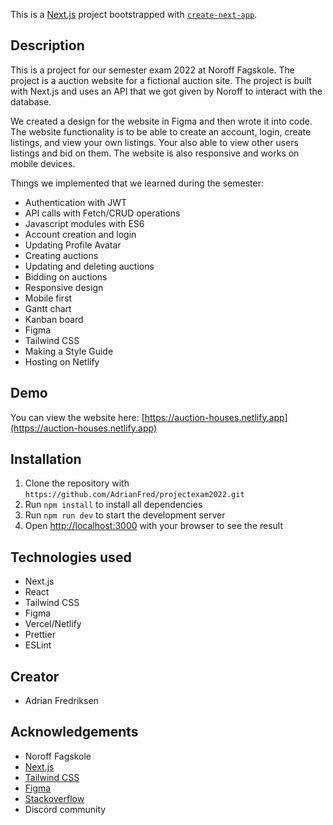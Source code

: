This is a [Next.js](https://nextjs.org/) project bootstrapped with [`create-next-app`](https://github.com/vercel/next.js/tree/canary/packages/create-next-app).

## Description

This is a project for our semester exam 2022 at Noroff Fagskole. The project is a auction website for a fictional auction site. The project is built with Next.js and uses an API that we got given by Noroff to interact with the database.

We created a design for the website in Figma and then wrote it into code. The website functionality is to be able to create an account, login, create listings, and view your own listings. Your also able to view other users listings and bid on them. The website is also responsive and works on mobile devices.

Things we implemented that we learned during the semester:

- Authentication with JWT
- API calls with Fetch/CRUD operations
- Javascript modules with ES6
- Account creation and login
- Updating Profile Avatar
- Creating auctions
- Updating and deleting auctions
- Bidding on auctions
- Responsive design
- Mobile first
- Gantt chart
- Kanban board
- Figma
- Tailwind CSS
- Making a Style Guide
- Hosting on Netlify

## Demo

You can view the website here: [https://auction-houses.netlify.app](https://auction-houses.netlify.app)

## Installation

1. Clone the repository with `https://github.com/AdrianFred/projectexam2022.git`
2. Run `npm install` to install all dependencies
3. Run `npm run dev` to start the development server
4. Open [http://localhost:3000](http://localhost:3000) with your browser to see the result

## Technologies used

- Next.js
- React
- Tailwind CSS
- Figma
- Vercel/Netlify
- Prettier
- ESLint

## Creator

- Adrian Fredriksen

## Acknowledgements

- Noroff Fagskole
- [Next.js](https://nextjs.org/)
- [Tailwind CSS](https://tailwindcss.com/)
- [Figma](https://www.figma.com/)
- [Stackoverflow](https://stackoverflow.com/)
- Discord community
